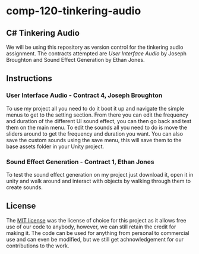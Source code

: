 # comp-120-tinkering-audio

## C# Tinkering Audio
We will be using this repository as version control for the tinkering audio assignment. The contracts attempted are _User Interface Audio_ by Joseph Broughton and Sound Effect Generation by Ethan Jones.


## Instructions

### User Interface Audio - Contract 4, Joseph Broughton
To use my project all you need to do it boot it up and navigate the simple menus to get to the setting section. From there you can edit the frequency and duration of the different UI sound effect, you can then go back and test them on the main menu. To edit the sounds all you need to do is move the sliders around to get the frequency and duration you want. You can also save the custom sounds using the save menu, this will save them to the base assets folder in your Unity project.

### Sound Effect Generation - Contract 1, Ethan Jones
To test the sound effect generation on my project just download it, open it in unity and walk around and interact with objects by walking through them to create sounds.
## License
The [MIT license](https://choosealicense.com/licenses/mit/) was the license of choice for this project as it allows free use of our code to anybody, however, we can still retain the credit for making it. The code can be used for anything from personal to commercial use and can even be modified, but we still get achnowledgement for our contributions to the work.

